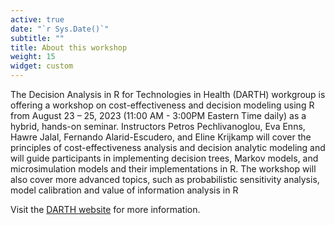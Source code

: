 ```yaml
---
active: true
date: "`r Sys.Date()`"
subtitle: ""
title: About this workshop
weight: 15
widget: custom
---
```


The Decision Analysis in R for Technologies in Health (DARTH) workgroup is offering a workshop on cost-effectiveness and decision modeling using R from August 23 – 25, 2023 (11:00 AM - 3:00PM Eastern Time daily) as a hybrid, hands-on seminar. Instructors Petros Pechlivanoglou, Eva Enns, Hawre Jalal, Fernando Alarid-Escudero, and Eline Krijkamp will cover the principles of cost-effectiveness analysis and decision analytic modeling and will guide participants in implementing decision trees, Markov models, and microsimulation models and their implementations in R. The workshop will also cover more advanced topics, such as probabilistic sensitivity analysis, model calibration and value of information analysis in R

Visit the [DARTH website](https://darthworkgroup.com/) for more information.




